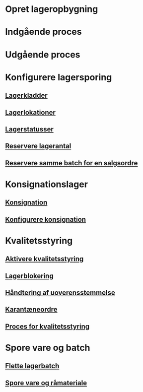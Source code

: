 # Opret lageropbygning
# Indgående proces
# Udgående proces
# Konfigurere lagersporing
## [Lagerkladder](inventory-journals.md)
## [Lagerlokationer](inventory-locations.md)
## [Lagerstatusser](inventory-statuses.md)
## [Reservere lagerantal](reserve-inventory-quantities.md)
## [Reservere samme batch for en salgsordre](../sales-marketing/reserve-same-batch-sales-order.md)
# Konsignationslager
## [Konsignation](consignment.md)
## [Konfigurere konsignation](set-up-consignment.md)
# Kvalitetsstyring
## [Aktivere kvalitetsstyring](enable-quality-management.md)
## [Lagerblokering](inventory-blocking.md)
## [Håndtering af uoverensstemmelse](enable-nonconformance-management.md)
## [Karantæneordre](quarantine-orders.md)
## [Proces for kvalitetsstyring](quality-management-processes.md)
# Spore vare og batch
## [Flette lagerbatch](merge-inventory-batches.md)
## [Spore vare og råmateriale](trace-items-raw-materials-inventory-production-sales.md)
